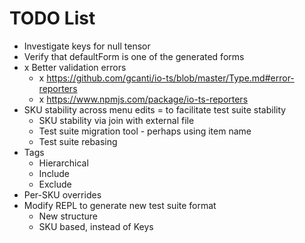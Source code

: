 # TODO List

* Investigate keys for null tensor
* Verify that defaultForm is one of the generated forms
* x Better validation errors
  * x https://github.com/gcanti/io-ts/blob/master/Type.md#error-reporters
  * x https://www.npmjs.com/package/io-ts-reporters
* SKU stability across menu edits = to facilitate test suite stability
  * SKU stability via join with external file
  * Test suite migration tool - perhaps using item name
  * Test suite rebasing
* Tags
  * Hierarchical
  * Include
  * Exclude
* Per-SKU overrides
* Modify REPL to generate new test suite format
  * New structure
  * SKU based, instead of Keys
